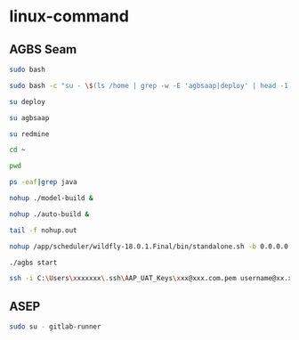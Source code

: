 # linux-command
## AGBS Seam
```bash
sudo bash
```

```bash
sudo bash -c "su - \$(ls /home | grep -w -E 'agbsaap|deploy' | head -1)"
```

```bash
su deploy
```

```bash
su agbsaap
```

```bash
su redmine
```

```bash
cd ~
```

```bash
pwd
```

```bash
ps -eaf|grep java
```

```bash
nohup ./model-build &
```

```bash
nohup ./auto-build &
```

```bash
tail -f nohup.out
```

```bash
nohup /app/scheduler/wildfly-18.0.1.Final/bin/standalone.sh -b 0.0.0.0 > /dev/null 2>&1 &
```

```bash
./agbs start
```

```bash
ssh -i C:\Users\xxxxxxx\.ssh\AAP_UAT_Keys\xxx@xxx.com.pem username@xx.xxx.xxx.xxx
```

## ASEP
```bash
sudo su - gitlab-runner
```

```bash
```
